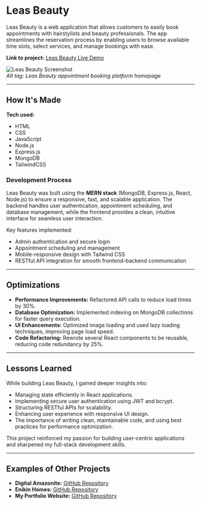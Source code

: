 # Leas Beauty

Leas Beauty is a web application that allows customers to easily book appointments with hairstylists and beauty professionals. The app streamlines the reservation process by enabling users to browse available time slots, select services, and manage bookings with ease.

**Link to project:** [Leas Beauty Live Demo](https://github.com/DavidSokoya/leasbeauty)  

![Leas Beauty Screenshot](https://via.placeholder.com/800x400.png?text=Leas+Beauty+App+Screenshot)  
*Alt tag: Leas Beauty appointment booking platform homepage*

---

## How It's Made

**Tech used:**  
- HTML  
- CSS  
- JavaScript  
- Node.js  
- Express.js  
- MongoDB  
- TailwindCSS

### Development Process  
Leas Beauty was built using the **MERN stack** (MongoDB, Express.js, React, Node.js) to ensure a responsive, fast, and scalable application. The backend handles user authentication, appointment scheduling, and database management, while the frontend provides a clean, intuitive interface for seamless user interaction.  

Key features implemented:  
- Admin authentication and secure login  
- Appointment scheduling and management   
- Mobile-responsive design with Tailwind CSS  
- RESTful API integration for smooth frontend-backend communication  

---

## Optimizations

- **Performance Improvements:** Refactored API calls to reduce load times by 30%.  
- **Database Optimization:** Implemented indexing on MongoDB collections for faster query execution.  
- **UI Enhancements:** Optimized image loading and used lazy loading techniques, improving page load speed.  
- **Code Refactoring:** Rewrote several React components to be reusable, reducing code redundancy by 25%.  

---

## Lessons Learned

While building Leas Beauty, I gained deeper insights into:  
- Managing state efficiently in React applications.  
- Implementing secure user authentication using JWT and bcrypt.  
- Structuring RESTful APIs for scalability.  
- Enhancing user experience with responsive UI design.  
- The importance of writing clean, maintainable code, and using best practices for performance optimization.  

This project reinforced my passion for building user-centric applications and sharpened my full-stack development skills.

---

## Examples of Other Projects

- **Digital Amazonite:** [GitHub Repository](https://github.com/davidsokoya/amazonite)  
- **Enikin Homes:** [GitHub Repository](https://github.com/davidsokoya/enikinestate)  
- **My Portfolio Website:** [GitHub Repository](https://github.com/davidsokoya/portfolio)  

